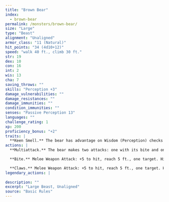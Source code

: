 ```yaml
---
title: "Brown Bear"
index:
  - brown-bear
permalink: /monsters/brown-bear/
size: "Large"
type: "Beast"
alignment: "Unaligned"
armor_class: "11 (Natural)"
hit_points: "34 (4d10+12)"
speed: "walk 40 ft., climb 30 ft."
str: 19
dex: 10
con: 16
int: 2
wis: 13
cha: 7
saving_throws: ""
skills: "Perception +3"
damage_vulnerabilities: ""
damage_resistances: ""
damage_immunities: ""
condition_immunities: ""
senses: "Passive Perception 13"
languages: ""
challenge_rating: 1
xp: 200
proficiency_bonus: "+2"
traits: |
  **Keen Smell.** The bear has advantage on Wisdom (Perception) checks that rely on smell.
actions: |
  **Multiattack.** The bear makes two attacks: one with its bite and one with its claws.

  **Bite.** Melee Weapon Attack: +5 to hit, reach 5 ft., one target. Hit: 8 (1d8 + 4) piercing damage.

  **Claws.** Melee Weapon Attack: +5 to hit, reach 5 ft., one target. Hit: 11 (2d6 + 4) slashing damage.  
legendary_actions: |
  
description: ""
excerpt: "Large Beast, Unaligned"
source: "Basic Rules"
---
```

